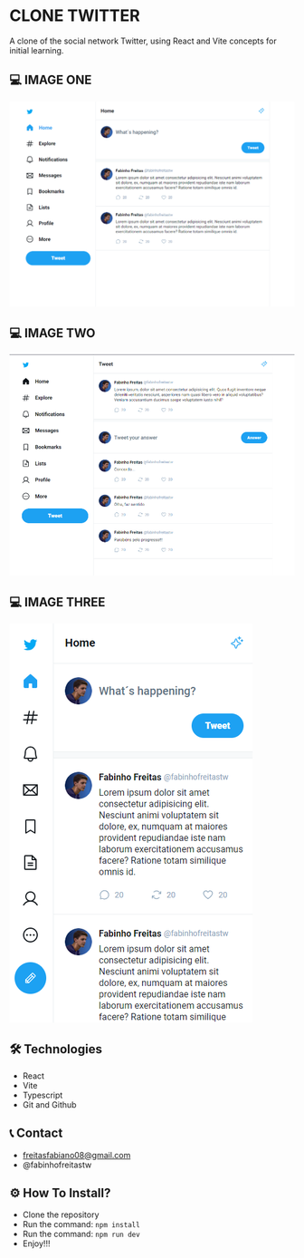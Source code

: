 # CLONE TWITTER
A clone of the social network Twitter, using React and Vite concepts for initial learning.

## 💻 IMAGE ONE
![preview](./src/assets/screens/1.png)

## 💻 IMAGE TWO
![preview](./src/assets/screens/2.png)

## 💻 IMAGE THREE
![preview](./src/assets/screens/3.png)

## 🛠️ Technologies
- React
- Vite
- Typescript
- Git and Github

## 📞 Contact
- freitasfabiano08@gmail.com
- @fabinhofreitastw

## ⚙️ How To Install?
- Clone the repository
- Run the command: ```npm install```
- Run the command: ```npm run dev```
- Enjoy!!!

